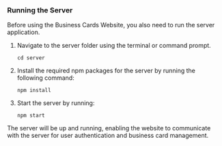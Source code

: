 ### Running the Server

Before using the Business Cards Website, you also need to run the server application.

1. Navigate to the server folder using the terminal or command prompt.

   ```
   cd server
   ```

2. Install the required npm packages for the server by running the following command:

   ```
   npm install
   ```

3. Start the server by running:

   ```
   npm start
   ```

The server will be up and running, enabling the website to communicate with the server for user authentication and business card management.
